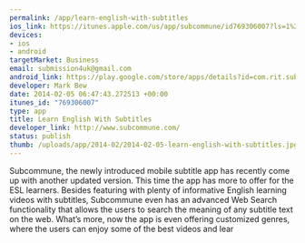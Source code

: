 ```yaml
--- 
permalink: /app/learn-english-with-subtitles
ios_link: https://itunes.apple.com/us/app/subcommune/id769306007?ls=1%26mt=8
devices: 
- ios
- android
targetMarket: Business
email: submission4uk@gmail.com
android_link: https://play.google.com/store/apps/details?id=com.rit.subcommune
developer: Mark Bew
date: 2014-02-05 06:47:43.272513 +00:00
itunes_id: "769306007"
type: app
title: Learn English With Subtitles
developer_link: http://www.subcommune.com/
status: publish
thumb: /uploads/app/2014-02/2014-02-05-learn-english-with-subtitles.jpg
---
```


Subcommune, the newly introduced mobile subtitle app has recently come up with another updated version. This time the app has more to offer for the ESL learners. Besides featuring with plenty of informative English learning videos with subtitles, Subcommune even has an advanced Web Search functionality that allows the users to search the meaning of any subtitle text on the web. What’s more, now the app is even offering customized genres, where the users can enjoy some of the best videos and lear
